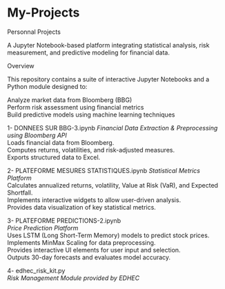 # My-Projects
Personnal Projects 

A Jupyter Notebook-based platform integrating statistical analysis, risk measurement, and predictive modeling for financial data.

Overview

This repository contains a suite of interactive Jupyter Notebooks and a Python module designed to:

Analyze market data from Bloomberg (BBG)      
Perform risk assessment using financial metrics     
Build predictive models using machine learning techniques     

1- DONNEES SUR BBG-3.ipynb
*Financial Data Extraction & Preprocessing using Bloomberg API*   
Loads financial data from Bloomberg.      
Computes returns, volatilities, and risk-adjusted measures.   
Exports structured data to Excel.     

2- PLATEFORME MESURES STATISTIQUES.ipynb
*Statistical Metrics Platform*    
Calculates annualized returns, volatility, Value at Risk (VaR), and Expected Shortfall.   
Implements interactive widgets to allow user-driven analysis.   
Provides data visualization of key statistical metrics.   

3- PLATEFORME PREDICTIONS-2.ipynb   
*Price Prediction Platform*     
Uses LSTM (Long Short-Term Memory) models to predict stock prices.     
Implements MinMax Scaling for data preprocessing.     
Provides interactive UI elements for user input and selection.     
Outputs 30-day forecasts and evaluates model accuracy.     

4- edhec_risk_kit.py     
*Risk Management Module provided by EDHEC*     
